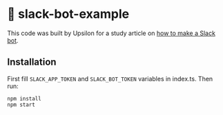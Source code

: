 # 🤖 slack-bot-example

This code was built by Upsilon for a study article on [how to make a Slack bot](https://www.upsilonit.com/blog/create-a-slack-bot-with-typescript-in-3-steps).

## Installation

First fill `SLACK_APP_TOKEN` and `SLACK_BOT_TOKEN` variables in index.ts. Then run:

```
npm install
npm start
```
